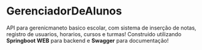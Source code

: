 # GerenciadorDeAlunos

API para gerenicmaneto basico escolar, com sistema de inserção de notas, registro de usuarios, horarios, cursos e turmas!
Construido utilizando **Springboot WEB** para backend e **Swagger** para documentação!
